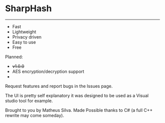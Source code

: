 # SharpHash
------
* Fast
* Lightweight
* Privacy driven
* Easy to use
* Free

Planned:
* ~~v1.0.0~~
* AES encryption/decryption support
* 

Request features and report bugs in the Issues page.

The UI is pretty self explanatory it was designed to be used as a Visual studio tool for example.

Brought to you by Matheus Silva.
Made Possible thanks to C# (a full C++ rewrite may come someday).
